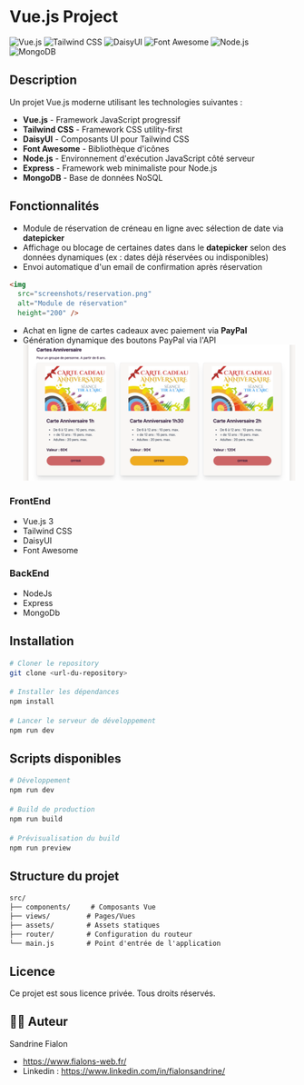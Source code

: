# Vue.js Project

![Vue.js](https://img.shields.io/badge/Vue.js-4FC08D?style=for-the-badge&logo=vue.js&logoColor=white)
![Tailwind CSS](https://img.shields.io/badge/Tailwind_CSS-38B2AC?style=for-the-badge&logo=tailwind-css&logoColor=white)
![DaisyUI](https://img.shields.io/badge/daisyUI-5A0EF8?style=for-the-badge&logo=daisyui&logoColor=white)
![Font Awesome](https://img.shields.io/badge/Font_Awesome-339AF0?style=for-the-badge&logo=fontawesome&logoColor=white)
![Node.js](https://img.shields.io/badge/Node.js-339933?style=for-the-badge&logo=node.js&logoColor=white)
![MongoDB](https://img.shields.io/badge/MongoDB-47A248?style=for-the-badge&logo=mongodb&logoColor=white)

## Description

Un projet Vue.js moderne utilisant les technologies suivantes :

- **Vue.js** - Framework JavaScript progressif
- **Tailwind CSS** - Framework CSS utility-first
- **DaisyUI** - Composants UI pour Tailwind CSS
- **Font Awesome** - Bibliothèque d'icônes
- **Node.js** - Environnement d'exécution JavaScript côté serveur
- **Express** - Framework web minimaliste pour Node.js
- **MongoDB** - Base de données NoSQL

## Fonctionnalités

- Module de réservation de créneau en ligne avec sélection de date via **datepicker**
- Affichage ou blocage de certaines dates dans le **datepicker** selon des données dynamiques (ex : dates déjà réservées ou indisponibles)
- Envoi automatique d'un email de confirmation après réservation

```html
<img
  src="screenshots/reservation.png"
  alt="Module de réservation"
  height="200" />
```

- Achat en ligne de cartes cadeaux avec paiement via **PayPal**
- Génération dynamique des boutons PayPal via l'API
  ![Achat de cartes cadeaux](screenshots/cartes-cadeaux.png)

### FrontEnd

- Vue.js 3
- Tailwind CSS
- DaisyUI
- Font Awesome

### BackEnd

- NodeJs
- Express
- MongoDb

## Installation

```bash
# Cloner le repository
git clone <url-du-repository>

# Installer les dépendances
npm install

# Lancer le serveur de développement
npm run dev
```

## Scripts disponibles

```bash
# Développement
npm run dev

# Build de production
npm run build

# Prévisualisation du build
npm run preview
```

## Structure du projet

```
src/
├── components/     # Composants Vue
├── views/         # Pages/Vues
├── assets/        # Assets statiques
├── router/        # Configuration du routeur
└── main.js        # Point d'entrée de l'application
```

## Licence

Ce projet est sous licence privée. Tous droits réservés.

## 👨‍💻 Auteur

Sandrine Fialon

- https://www.fialons-web.fr/
- Linkedin : https://www.linkedin.com/in/fialonsandrine/
